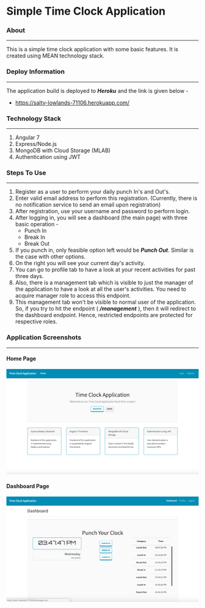 Simple Time Clock Application
=============================

### About ###
-----------------------------
This is a simple time clock application with some basic features. It is created using MEAN technology stack.

### Deploy Information ###
-----------------------------
The application build is deployed to ***Heroku*** and the link is given below - 
* https://salty-lowlands-71106.herokuapp.com/

### Technology Stack ### 
-----------------------------
1. Angular 7
2. Express/Node.js
3. MongoDB with Cloud Storage (MLAB)
4. Authentication using JWT

### Steps To Use ### 
-----------------------------
1. Register as a user to perform your daily punch In's and Out's. 
2. Enter valid email address to perform this registration. (Currently, there is no notification service to send an email upon registration)
3. After registration, use your username and password to perform login.
4. After logging in, you will see a dashboard (the main page) with three basic operation - 
    - Punch In
    - Break In 
    - Break Out
5. If you punch in, only feasible option left would be ***Punch Out***. Similar is the case with other options. 
6. On the right you will see your current day's activity.
7. You can go to profile tab to have a look at your recent activities for past three days. 
8. Also, there is a management tab which is visible to just the manager of the application to have a look at all the user's activities. You need to acquire manager role to access this endpoint. 
9. This management tab won't be visible to normal user of the application. So, if you try to hit the endpoint ( ***/management*** ), then it will redirect to the dashboard endpoint. Hence, restricted endpoints are protected for respective roles.

### Application Screenshots ###
-----------------------------

#### Home Page ####
![alt text](https://github.com/kushg18/timeclockapp/blob/master/screenshots/home.png)

#### Dashboard Page ####
![alt text](https://github.com/kushg18/timeclockapp/blob/master/screenshots/dashboard.png)